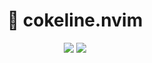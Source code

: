 <h1 align="center">&#x1F443 cokeline.nvim</h1>

<div align="center">
  <a href=https://en.wikipedia.org/wiki/MIT_License> <img src=https://img.shields.io/badge/License-MIT-informational?style=for-the-badge></a>
  <a href=https://github.com/neovim/neovim> <img src=https://img.shields.io/badge/Needs-Neovim%200.5-brightgreen?style=for-the-badge&logo=Neovim></a>
</div>
